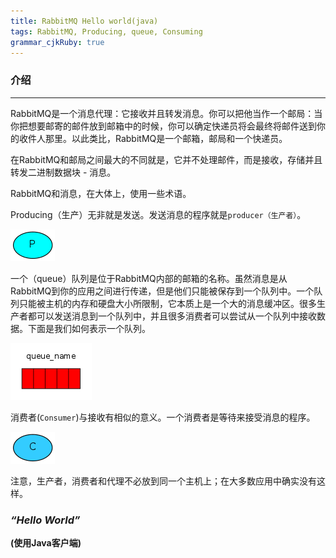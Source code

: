 ```yaml
---
title: RabbitMQ Hello world(java)
tags: RabbitMQ, Producing, queue, Consuming
grammar_cjkRuby: true
---
```


### 介绍

<hr />

RabbitMQ是一个消息代理：它接收并且转发消息。你可以把他当作一个邮局：当你把想要邮寄的邮件放到邮箱中的时候，你可以确定快递员将会最终将邮件送到你的收件人那里。以此类比，RabbitMQ是一个邮箱，邮局和一个快递员。

在RabbitMQ和邮局之间最大的不同就是，它并不处理邮件，而是接收，存储并且转发二进制数据块 - 消息。

RabbitMQ和消息，在大体上，使用一些术语。

Producing（生产）无非就是发送。发送消息的程序就是`producer（生产者）`。

![Producer][1]

一个（queue）队列是位于RabbitMQ内部的邮箱的名称。虽然消息是从RabbitMQ到你的应用之间进行传递，但是他们只能被保存到一个队列中。一个队列只能被主机的内存和硬盘大小所限制，它本质上是一个大的消息缓冲区。很多生产者都可以发送消息到一个队列中，并且很多消费者可以尝试从一个队列中接收数据。下面是我们如何表示一个队列。


![Queue][2]

消费者(`Consumer`)与接收有相似的意义。一个消费者是等待来接受消息的程序。

![Consumer][3]

注意，生产者，消费者和代理不必放到同一个主机上；在大多数应用中确实没有这样。

### *“Hello World”*
**(使用Java客户端)**


  [1]: https://raw.githubusercontent.com/hongbochen/mks/master/images/producer.png
  [2]: https://raw.githubusercontent.com/hongbochen/mks/master/images/queue.png
  [3]: https://raw.githubusercontent.com/hongbochen/mks/master/images/consumer.png